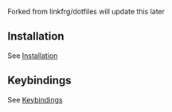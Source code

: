 Forked from linkfrg/dotfiles
will update this later

## Installation

See [Installation](./installation.md)

## Keybindings

See [Keybindings](./keybindings.md)
